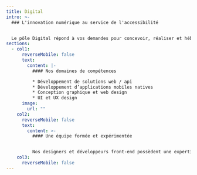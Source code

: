 ```yaml
---
title: Digital
intro: >-
  ### L'innovation numérique au service de l'accessibilité


  Le pôle Digital répond à vos demandes pour concevoir, réaliser et héberger vos applications numériques. Notre point fort : une expertise en accessibilité numérique. Nous imaginons des dispositifs universels en matière de solution numérique d’accessibilité.
sections:
  - col1:
      reverseMobile: false
      text:
        content: |-
          #### Nos domaines de compétences

          * Développement de solutions web / api
          * Développement d’applications mobiles natives
          * Conception graphique et web design
          * U﻿I et UX design
      image:
        url: ""
    col2:
      reverseMobile: false
      text:
        content: >-
          #### Une équipe formée et expérimentée


          Nos designers et développeurs front-end possèdent une expertise forte et proposent nativement des livrables à haut niveau de compatibilité avec les critères du WCAG de niveau A et AA.
    col3:
      reverseMobile: false
---
```

